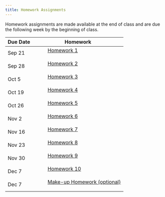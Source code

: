 ```yaml
---
title: Homework Assignments
---
```

<p>
Homework assignments are made available at the end of class and are due the following week by the beginning of class.
</p>
<div>
  <table class="table table-striped table-hover"> 
    <thead>
      <tr>
        <th>Due Date</th>
        <th>Homework</th>
       </tr>
    </thead>
    <tbody> 
      <tr>
        <td>Sep 21</td>
        <td>
          <dl>
          <dd><a href="../materials/homeworks/homework01_alt.Rmd" target=_blank>Homework 1</a> 
          </dd>
          </dl>
        </td>
      </tr>
      <tr>
        <td>Sep 28</td>
        <td>
          <dl>
          <dd><a href="../materials/homeworks/homework02_alt.Rmd" target=_blank>Homework 2</a> 
          </dd>
          </dl>
        </td>
       </tr>
       <tr>
        <td>Oct 5</td>
        <td>
          <dl>
          <dd><a href="../materials/homeworks/homework03_alt.Rmd" target=_blank>Homework 3</a> 
          </dd>
          </dl>
        </td>
       </tr>
       <tr>
        <td>Oct 19</td>
        <td>
          <dl>
          <dd><a href="../materials/homeworks/homework04.html" target=_blank>Homework 4</a> 
          </dd>
          </dl>
        </td>
       </tr>
       <tr>
        <td>Oct 26</td>
        <td>
          <dl>
          <dd><a href="../materials/homeworks/homework05.html" target=_blank>Homework 5</a> 
          </dd>
          </dl>
        </td>
       </tr>
       <tr>
        <td>Nov 2</td>
        <td>
          <dl>
          <dd><a href="../materials/homeworks/homework06.html" target=_blank>Homework 6</a> 
          </dd>
          </dl>
        </td>
       </tr>
       <tr>
        <td>Nov 16</td>
        <td>
          <dl>
          <dd><a href="../materials/homeworks/homework07.html" target=_blank>Homework 7</a> 
          </dd>
          </dl>
        </td>
       </tr>
       <tr>
        <td>Nov 23</td>
        <td>
          <dl>
          <dd><a href="../materials/homeworks/homework08.html" target=_blank>Homework 8</a> 
          </dd>
          </dl>
        </td>
       </tr>
       <tr>
        <td>Nov 30</td>
        <td>
          <dl>
          <dd><a href="../materials/homeworks/homework09.html" target=_blank>Homework 9</a> 
          </dd>
          </dl>
        </td>
       </tr>
       <td>Dec 7 </td>
        <td>
          <dl>
          <dd><a href="../materials/homeworks/homework10.html" target=_blank>Homework 10</a> 
          </dd>
          </dl>
        </td>
       </tr>
       <td>Dec 7 </td>
        <td>
          <dl>
          <dd><a href="../materials/homeworks/homework11_optional.html" target=_blank>Make-up Homework (optional)</a> 
          </dd>
          </dl>
        </td>
       </tr>
      </tbody>
  </table>
</div>
